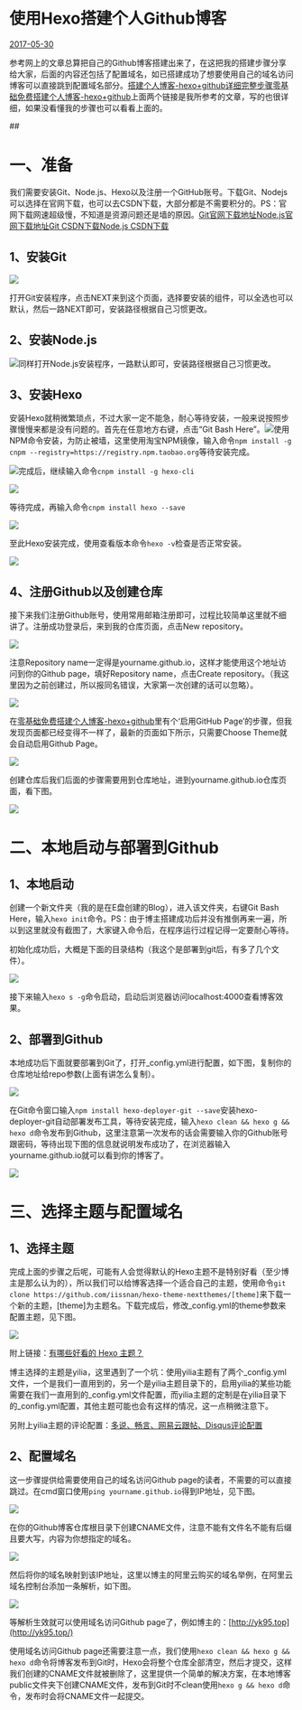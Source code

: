# 使用Hexo搭建个人Github博客

[2017-05-30](https://blog.yk95.top/2017/05/30/%E4%BD%BF%E7%94%A8Hexo%E6%90%AD%E5%BB%BA%E4%B8%AA%E4%BA%BAGithub%E5%8D%9A%E5%AE%A2/)

参考网上的文章总算把自己的Github博客搭建出来了，在这把我的搭建步骤分享给大家，后面的内容还包括了配置域名，如已搭建成功了想要使用自己的域名访问博客可以直接跳到配置域名部分。[搭建个人博客-hexo+github详细完整步骤](http://www.jianshu.com/p/189fd945f38f)[零基础免费搭建个人博客-hexo+github](http://blog.csdn.net/jzooo/article/details/46781805)上面两个链接是我所参考的文章，写的也很详细，如果没看懂我的步骤也可以看看上面的。

\#\#

# 一、准备

我们需要安装Git、Node.js、Hexo以及注册一个GitHub账号。下载Git、Nodejs可以选择在官网下载，也可以去CSDN下载，大部分都是不需要积分的。PS：官网下载网速超级慢，不知道是资源问题还是墙的原因。[Git官网下载地址](https://git-for-windows.github.io/)[Node.js官网下载地址](https://nodejs.org/en/)[Git CSDN下载](http://download.csdn.net/search/0/10/0/2/1/Git%202.13.0)[Node.js CSDN下载](http://download.csdn.net/search/0/10/0/2/1/Node.js%20v6.10.3)

## 1、安装Git

![](https://blog.yk95.top/static/img/2017-5-25_22-21-15.png)

打开Git安装程序，点击NEXT来到这个页面，选择要安装的组件，可以全选也可以默认，然后一路NEXT即可，安装路径根据自己习惯更改。

## 2、安装Node.js

![](https://blog.yk95.top/static/img/2017-5-25_22-33-36.png)同样打开Node.js安装程序，一路默认即可，安装路径根据自己习惯更改。

## 3、安装Hexo

安装Hexo就稍微繁琐点，不过大家一定不能急，耐心等待安装，一般来说按照步骤慢慢来都是没有问题的。首先在任意地方右键，点击“Git Bash Here”。![](https://blog.yk95.top/static/img/2017-5-25_22-38-12.png)使用NPM命令安装，为防止被墙，这里使用淘宝NPM镜像，输入命令`npm install -g cnpm --registry=https://registry.npm.taobao.org`等待安装完成。

![](https://blog.yk95.top/static/img/2017-5-22_21-28-49.png)完成后，继续输入命令`cnpm install -g hexo-cli`

![](https://blog.yk95.top/static/img/2017-5-22_21-29-39.png)

等待完成，再输入命令`cnpm install hexo --save`

![](https://blog.yk95.top/static/img/2017-5-22_21-29-57.png)

至此Hexo安装完成，使用查看版本命令`hexo -v`检查是否正常安装。

![](https://blog.yk95.top/static/img/2017-5-22_21-30-53.png)

## 4、注册Github以及创建仓库

接下来我们注册Github账号，使用常用邮箱注册即可，过程比较简单这里就不细讲了。注册成功登录后，来到我的仓库页面，点击New repository。

![](https://blog.yk95.top/static/img/2017-5-27_22-31-44.png)

注意Repository name一定得是yourname.github.io，这样才能使用这个地址访问到你的Github page，填好Repository name，点击Create repository。（我这里因为之前创建过，所以报同名错误，大家第一次创建的话可以忽略）。

![](https://blog.yk95.top/static/img/2017-5-27_22-37-26.png)

在[零基础免费搭建个人博客-hexo+github](http://blog.csdn.net/jzooo/article/details/46781805)里有个‘启用GitHub Page’的步骤，但我发现页面都已经变得不一样了，最新的页面如下所示，只需要Choose Theme就会自动启用Github Page。

![](https://blog.yk95.top/static/img/2017-5-27_23-46-36.png)

创建仓库后我们后面的步骤需要用到仓库地址，进到yourname.github.io仓库页面，看下图。

![](https://blog.yk95.top/static/img/2017-5-27_22-53-59.png)

# 二、本地启动与部署到Github

## 1、本地启动

创建一个新文件夹（我的是在E盘创建的Blog），进入该文件夹，右键Git Bash Here，输入`hexo init`命令。PS：由于博主搭建成功后并没有推倒再来一遍，所以到这里就没有截图了，大家键入命令后，在程序运行过程记得一定要耐心等待。

初始化成功后，大概是下面的目录结构（我这个是部署到git后，有多了几个文件）。

![](https://blog.yk95.top/static/img/2017-5-27_23-8-46.png)

接下来输入`hexo s -g`命令启动，启动后浏览器访问localhost:4000查看博客效果。

## 2、部署到Github

本地成功后下面就要部署到Git了，打开\_config.yml进行配置，如下图，复制你的仓库地址给repo参数\(上面有讲怎么复制）。

![](https://blog.yk95.top/static/img/2017-5-27_23-21-41.png)

在Git命令窗口输入`npm install hexo-deployer-git --save`安装hexo-deployer-git自动部署发布工具，等待安装完成，输入`hexo clean && hexo g && hexo d`命令发布到Github，这里注意第一次发布的话会需要输入你的Github账号跟密码，等待出现下图的信息就说明发布成功了，在浏览器输入yourname.github.io就可以看到你的博客了。

![](https://blog.yk95.top/static/img/2017-5-27_23-33-28.png)

# 三、选择主题与配置域名

## 1、选择主题

完成上面的步骤之后呢，可能有人会觉得默认的Hexo主题不是特别好看（至少博主是那么认为的），所以我们可以给博客选择一个适合自己的主题，使用命令`git clone https://github.com/iissnan/hexo-theme-nextthemes/[theme]`来下载一个新的主题，\[theme\]为主题名。下载完成后，修改\_config.yml的theme参数来配置主题，见下图。

![](https://blog.yk95.top/static/img/2017-5-29_16-24-31.png)

附上链接：[有哪些好看的 Hexo 主题？](https://www.zhihu.com/question/24422335)

博主选择的主题是yilia，这里遇到了一个坑：使用yilia主题有了两个_config.yml文件，一个是我们一直用到的，另一个是yilia主题目录下的，启用yilia的某些功能需要在我们一直用到的_config.yml文件配置，而yilia主题的定制是在yilia目录下的\_config.yml配置，其他主题可能也会有这样的情况，这一点稍微注意下。

另附上yilia主题的评论配置：[多说、畅言、网易云跟帖、Disqus评论配置](https://github.com/litten/hexo-theme-yilia/wiki/%E5%A4%9A%E8%AF%B4%E3%80%81%E7%95%85%E8%A8%80%E3%80%81%E7%BD%91%E6%98%93%E4%BA%91%E8%B7%9F%E5%B8%96%E3%80%81Disqus%E8%AF%84%E8%AE%BA%E9%85%8D%E7%BD%AE)

## 2、配置域名

这一步骤提供给需要使用自己的域名访问Github page的读者，不需要的可以直接跳过。在cmd窗口使用`ping yourname.github.io`得到IP地址，见下图。

![](https://blog.yk95.top/static/img/2017-5-29_16-0-36.png)

在你的Github博客仓库根目录下创建CNAME文件，注意不能有文件名不能有后缀且要大写，内容为你想指定的域名。

![](https://blog.yk95.top/static/img/2017-5-29_16-11-59.png)

然后将你的域名映射到该IP地址，这里以博主的阿里云购买的域名举例，在阿里云域名控制台添加一条解析，如下图。

![](https://blog.yk95.top/static/img/2017-5-29_16-18-31.png)

等解析生效就可以使用域名访问Github page了，例如博主的：[http://yk95.top](http://yk95.top/)

使用域名访问Github page还需要注意一点，我们使用`hexo clean && hexo g && hexo d`命令将博客发布到Git时，Hexo会将整个仓库全部清空，然后才提交，这样我们创建的CNAME文件就被删除了，这里提供一个简单的解决方案，在本地博客public文件夹下创建CNAME文件，发布到Git时不clean使用`hexo g && hexo d`命令，发布时会将CNAME文件一起提交。

